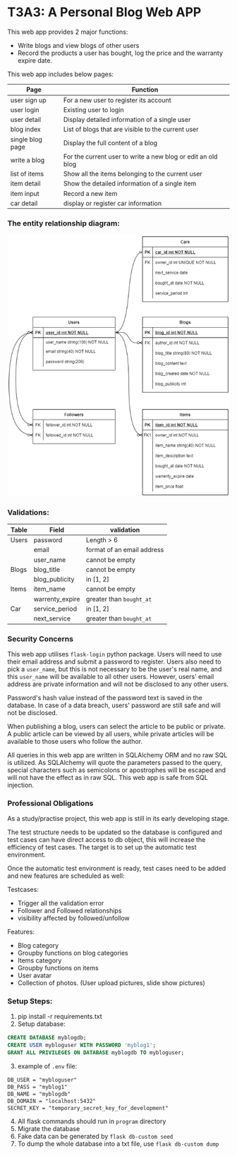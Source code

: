 # T3A3: A Personal Blog Web APP

This web app provides 2 major functions:

- Write blogs and view blogs of other users
- Record the products a user has bought, log the price and the warranty expire date.

This web app includes below pages:

| Page | Function |
|------|----------|
| user sign up | For a new user to register its account |
| user login   | Existing user to login |
| user detail | Display detailed information of a single user |
| blog index   | List of blogs that are visible to the current user |
| single blog page | Display the full content of a blog |
| write a blog | For the current user to write a new blog or edit an old blog |
| list of items | Show all the items belonging to the current user |
| item detail | Show the detailed information of a single item |
| item input | Record a new item |
| car detail | display or register car information |

### The entity relationship diagram:

![ERD](.\docs\personalBlog_ERD.png)

### Validations:

| Table | Field | validation |
|-------|------------|-------|
| Users |password | Length > 6 |
|       |email | format of an email address |
|       |user_name| cannot be empty |
| Blogs |blog_title|cannot be empty |
|       |blog_publicity| in [1, 2]  |
| Items |item_name|cannot be empty |
|       | warrenty_expire | greater than `bought_at` |
| Car   | service_period | in [1, 2] |
|       | next_service | greater than `bought_at` |

### Security Concerns

This web app utilises `flask-login` python package. Users will need to use their email address and submit a password to register. Users also need to pick a `user_name`, but this is not necessary to be the user's real name, and this `user_name` will be available to all other users. However, users' email address are private information and will not be disclosed to any other users.

Password's hash value instead of the password text is saved in the database. In case of a data breach, users' password are still safe and will not be disclosed.

When publishing a blog, users can select the article to be public or private. A public article can be viewed by all users, while private articles will be available to those users who follow the author.

All queries in this web app are written in SQLAlchemy ORM and no raw SQL is utilized. As SQLAlchemy will quote the parameters passed to the query, special characters such as semicolons or apostrophes will be escaped and will not have the effect as in raw SQL. This web app is safe from SQL injection.

### Professional Obligations

As a study/practise project, this web app is still in its early developing stage. 

The test structure needs to be updated so the database is configured and test cases can have direct access to db object, this will increase the efficiency of test cases. The target is to set up the automatic test environment.

Once the automatic test environment is ready, test cases need to be added and new features are scheduled as well:

Testcases:
- Trigger all the validation error
- Follower and Followed relationships
- visibility affected by followed/unfollow

Features:
- Blog category
- Groupby functions on blog categories
- Items category
- Groupby functions on items
- User avatar
- Collection of photos. (User upload pictures, slide show pictures)

### Setup Steps:

1. pip install -r requirements.txt
2. Setup database:
   
```SQL
CREATE DATABASE myblogdb;
CREATE USER mybloguser WITH PASSWORD 'myblog1';
GRANT ALL PRIVILEGES ON DATABASE myblogdb TO mybloguser;
```

3. example of `.env` file:

```
DB_USER = "mybloguser"
DB_PASS = "myblog1"
DB_NAME = "myblogdb"
DB_DOMAIN = "localhost:5432"
SECRET_KEY = "temporary_secret_key_for_development"
```

4. All flask commands should run in `program` directory
5. Migrate the database
6. Fake data can be generated by `flask db-custom seed`
7. To dump the whole database into a txt file, use `flask db-custom dump`

